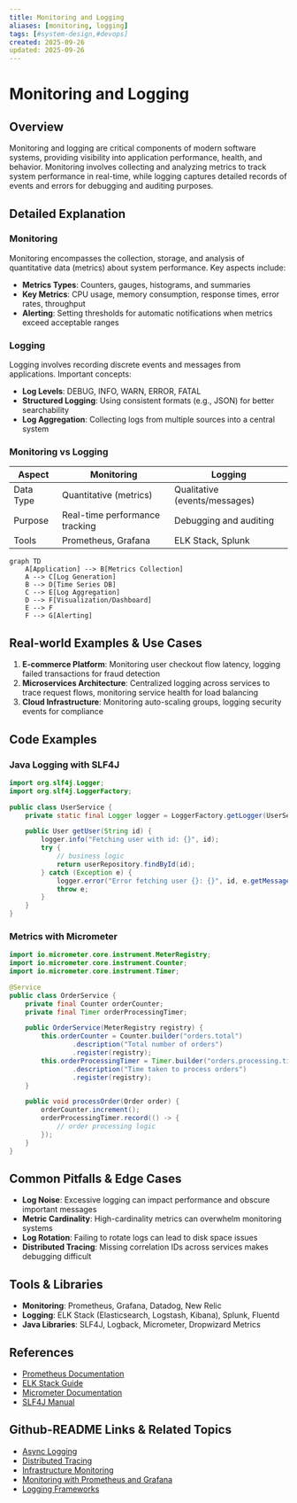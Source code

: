 ```yaml
---
title: Monitoring and Logging
aliases: [monitoring, logging]
tags: [#system-design,#devops]
created: 2025-09-26
updated: 2025-09-26
---
```


# Monitoring and Logging

## Overview

Monitoring and logging are critical components of modern software systems, providing visibility into application performance, health, and behavior. Monitoring involves collecting and analyzing metrics to track system performance in real-time, while logging captures detailed records of events and errors for debugging and auditing purposes.

## Detailed Explanation

### Monitoring

Monitoring encompasses the collection, storage, and analysis of quantitative data (metrics) about system performance. Key aspects include:

- **Metrics Types**: Counters, gauges, histograms, and summaries
- **Key Metrics**: CPU usage, memory consumption, response times, error rates, throughput
- **Alerting**: Setting thresholds for automatic notifications when metrics exceed acceptable ranges

### Logging

Logging involves recording discrete events and messages from applications. Important concepts:

- **Log Levels**: DEBUG, INFO, WARN, ERROR, FATAL
- **Structured Logging**: Using consistent formats (e.g., JSON) for better searchability
- **Log Aggregation**: Collecting logs from multiple sources into a central system

### Monitoring vs Logging

| Aspect | Monitoring | Logging |
|--------|------------|---------|
| Data Type | Quantitative (metrics) | Qualitative (events/messages) |
| Purpose | Real-time performance tracking | Debugging and auditing |
| Tools | Prometheus, Grafana | ELK Stack, Splunk |

```mermaid
graph TD
    A[Application] --> B[Metrics Collection]
    A --> C[Log Generation]
    B --> D[Time Series DB]
    C --> E[Log Aggregation]
    D --> F[Visualization/Dashboard]
    E --> F
    F --> G[Alerting]
```

## Real-world Examples & Use Cases

1. **E-commerce Platform**: Monitoring user checkout flow latency, logging failed transactions for fraud detection
2. **Microservices Architecture**: Centralized logging across services to trace request flows, monitoring service health for load balancing
3. **Cloud Infrastructure**: Monitoring auto-scaling groups, logging security events for compliance

## Code Examples

### Java Logging with SLF4J

```java
import org.slf4j.Logger;
import org.slf4j.LoggerFactory;

public class UserService {
    private static final Logger logger = LoggerFactory.getLogger(UserService.class);

    public User getUser(String id) {
        logger.info("Fetching user with id: {}", id);
        try {
            // business logic
            return userRepository.findById(id);
        } catch (Exception e) {
            logger.error("Error fetching user {}: {}", id, e.getMessage(), e);
            throw e;
        }
    }
}
```

### Metrics with Micrometer

```java
import io.micrometer.core.instrument.MeterRegistry;
import io.micrometer.core.instrument.Counter;
import io.micrometer.core.instrument.Timer;

@Service
public class OrderService {
    private final Counter orderCounter;
    private final Timer orderProcessingTimer;

    public OrderService(MeterRegistry registry) {
        this.orderCounter = Counter.builder("orders.total")
                .description("Total number of orders")
                .register(registry);
        this.orderProcessingTimer = Timer.builder("orders.processing.time")
                .description("Time taken to process orders")
                .register(registry);
    }

    public void processOrder(Order order) {
        orderCounter.increment();
        orderProcessingTimer.record(() -> {
            // order processing logic
        });
    }
}
```

## Common Pitfalls & Edge Cases

- **Log Noise**: Excessive logging can impact performance and obscure important messages
- **Metric Cardinality**: High-cardinality metrics can overwhelm monitoring systems
- **Log Rotation**: Failing to rotate logs can lead to disk space issues
- **Distributed Tracing**: Missing correlation IDs across services makes debugging difficult

## Tools & Libraries

- **Monitoring**: Prometheus, Grafana, Datadog, New Relic
- **Logging**: ELK Stack (Elasticsearch, Logstash, Kibana), Splunk, Fluentd
- **Java Libraries**: SLF4J, Logback, Micrometer, Dropwizard Metrics

## References

- [Prometheus Documentation](https://prometheus.io/docs/)
- [ELK Stack Guide](https://www.elastic.co/guide/index.html)
- [Micrometer Documentation](https://micrometer.io/)
- [SLF4J Manual](http://www.slf4j.org/manual.html)

## Github-README Links & Related Topics

- [Async Logging](async-logging/)
- [Distributed Tracing](distributed-tracing/)
- [Infrastructure Monitoring](infrastructure-monitoring/)
- [Monitoring with Prometheus and Grafana](monitoring-with-prometheus-and-grafana/)
- [Logging Frameworks](logging-frameworks/)

